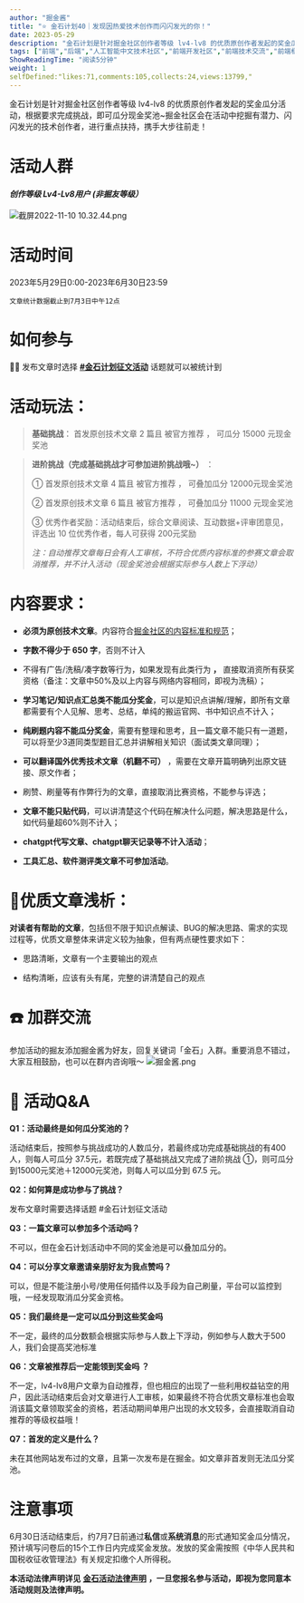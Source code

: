 ```yaml
---
author: "掘金酱"
title: "⭐️ 金石计划40｜发现因热爱技术创作而闪闪发光的你！"
date: 2023-05-29
description: "金石计划是针对掘金社区创作者等级 lv4-lv8 的优质原创作者发起的奖金瓜分活动，根据要求完成挑战，即可瓜分现金奖池~"
tags: ["前端","后端","人工智能中文技术社区","前端开发社区","前端技术交流","前端框架教程","JavaScript 学习资源","CSS 技巧与最佳实践","HTML5 最新动态","前端工程师职业发展","开源前端项目","前端技术趋势"]
ShowReadingTime: "阅读5分钟"
weight: 1
selfDefined:"likes:71,comments:105,collects:24,views:13799,"
---
```

金石计划是针对掘金社区创作者等级 lv4-lv8 的优质原创作者发起的奖金瓜分活动，根据要求完成挑战，即可瓜分现金奖池~掘金社区会在活动中挖掘有潜力、闪闪发光的技术创作者，进行重点扶持，携手大步往前走！

活动人群
====

#### _**创作等级 Lv4-Lv8用户 (非掘友等级）**_

![截屏2022-11-10 10.32.44.png](/images/jueJin/01872859f4ca482.png)

活动时间
====

2023年5月29日0:00-2023年6月30日23:59

`文章统计数据截止到7月3日中午12点`

如何参与
====

💁🏻 发布文章时选择 **[#金石计划征文活动](https://juejin.cn/theme/detail/7218019389664067621?contentType=1 "https://juejin.cn/theme/detail/7218019389664067621?contentType=1")** 话题就可以被统计到

活动玩法：
=====

> **基础挑战**： 首发原创技术文章 2 篇且 被官方推荐 ， 可瓜分 15000 元现金奖池

> **进阶挑战（完成基础挑战才可参加进阶挑战哦~）** ：
> 
> ① 首发原创技术文章 4 篇且 被官方推荐 ， 可叠加瓜分 12000元现金奖池
> 
> ② 首发原创技术文章 6 篇且 被官方推荐 ， 可叠加瓜分 11000 元现金奖池
> 
> ③ 优秀作者奖励：活动结束后，综合文章阅读、互动数据+评审团意见，评选出 10 位优秀作者，每人可获得 200元奖励
> 
> _注：自动推荐文章每日会有人工审核，不符合优质内容标准的参赛文章会取消推荐，并不计入活动（现金奖池会根据实际参与人数上下浮动）_

内容要求：
=====

*   **必须为原创技术文章**。内容符合[掘金社区的内容标准和规范](https://juejin.cn/book/6844733795329900551/section/6844733795380232199 "https://juejin.cn/book/6844733795329900551/section/6844733795380232199")；

*   **字数不得少于 650 字**，否则不计入
*   不得有广告/洗稿/凑字数等行为，如果发现有此类行为 **，** 直接取消资所有获奖资格（备注：文章中50%及以上内容与网络内容相同，即视为洗稿）；

*   **学习笔记/知识点汇总类不能瓜分奖金**，可以是知识点讲解/理解，即所有文章都需要有个人见解、思考、总结，单纯的搬运官网、书中知识点不计入；

*   **纯刷题内容不能瓜分奖金**，需要有整理和思考，且一篇文章不能只有一道题，可以将至少3道同类型题目汇总并讲解相关知识（面试类文章同理）；

*   **可以翻译国外优秀技术文章（机翻不可）** ，需要在文章开篇明确列出原文链接、原文作者；

*   刷赞、刷量等有作弊行为的文章，直接取消比赛资格，不能参与评选；

*   **文章不能只贴代码**，可以讲清楚这个代码在解决什么问题，解决思路是什么，如代码量超60%则不计入；
    
*   **chatgpt代写文章、chatgpt聊天记录等不计入活动**；
    

*   **工具汇总、软件测评类文章不可参加活动**。

🎈优质文章浅析：
=========

**对读者有帮助的文章**，包括但不限于知识点解读、BUG的解决思路、需求的实现过程等，优质文章整体来讲定义较为抽象，但有两点硬性要求如下：

*   思路清晰，文章有一个主要输出的观点

*   结构清晰，应该有头有尾，完整的讲清楚自己的观点

☎️ 加群交流
=======

参加活动的掘友添加掘金酱为好友，回复关键词「金石」入群。重要消息不错过，大家互相鼓励，也可以在群内咨询哦～ ![掘金酱.png](/images/jueJin/306babc7c72e4d5.png)

👀 活动Q&A
========

**Q1：活动最终是如何瓜分奖池的？**

活动结束后，按照参与挑战成功的人数瓜分，若最终成功完成基础挑战的有400人，则每人可瓜分 37.5元，若既完成了基础挑战又完成了进阶挑战 ①，则可瓜分到15000元奖池＋12000元奖池，则每人可以瓜分到 67.5 元。

**Q2：如何算是成功参与了挑战？**

发布文章时需要选择话题 #金石计划征文活动

**Q3：一篇文章可以参加多个活动吗？**

不可以，但在金石计划活动中不同的奖金池是可以叠加瓜分的。

**Q4：可以分享文章邀请亲朋好友为我点赞吗？**

可以，但是不能注册小号/使用任何插件以及手段为自己刷量，平台可以监控到哦，一经发现取消瓜分奖金资格。

**Q5：我们最终是一定可以瓜分到这些奖金吗**

不一定，最终的瓜分数额会根据实际参与人数上下浮动，例如参与人数大于500人，我们会提高奖池标准

**Q6：文章被推荐后一定能领到奖金吗 ？**

不一定，lv4-lv8用户文章为自动推荐，但也相应的出现了一些利用权益钻空的用户，因此活动结束后会对文章进行人工审核，如果最终不符合优质文章标准也会取消该篇文章领取奖金的资格，若活动期间单用户出现的水文较多，会直接取消自动推荐的等级权益哦！

**Q7：首发的定义是什么？**

未在其他网站发布过的文章，且第一次发布是在掘金。如文章非首发则无法瓜分奖池。

注意事项
====

6月30日活动结束后，约7月7日前通过**私信**或**系统消息**的形式通知奖金瓜分情况，预计填写问卷后的15个工作日内完成奖金发放。发放的奖金需按照《中华人民共和国税收征收管理法》有关规定扣缴个人所得税。

**本活动法律声明详见** **[金石活动法律声明](https://bytedance.feishu.cn/docx/doxcnhVXY9NDHSE16nmNsGfKcte "https://bytedance.feishu.cn/docx/doxcnhVXY9NDHSE16nmNsGfKcte")** **，一旦您报名参与活动，即视为您同意本活动规则及法律声明。**